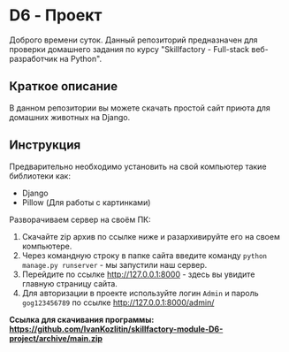# D6 - Проект
Доброго времени суток. Данный репозиторий предназначен для проверки домашнего задания по курсу "Skillfactory - Full-stack веб-разработчик на Python".  

## Краткое описание
В данном репозитории вы можете скачать простой сайт приюта для домашних животных на Django.

## Инструкция
Предварительно необходимо установить на свой компьютер такие библиотеки как:
- Django
- Pillow (Для работы с картинками)

Разворачиваем сервер на своём ПК:  
1) Скачайте zip архив по ссылке ниже и разархивируйте его на своем компьютере.  
2) Через командную строку в папке сайта введите команду ```python manage.py runserver``` - мы запустили наш сервер.  
3) Перейдите по ссылке http://127.0.0.1:8000 - здесь вы увидите главную страницу сайта.  
4) Для авторизации в проекте используйте логин ```Admin``` и пароль ```gog123456789``` по ссылке http://127.0.0.1:8000/admin/  

**Ссылка для скачивания программы: https://github.com/IvanKozlitin/skillfactory-module-D6-project/archive/main.zip**
